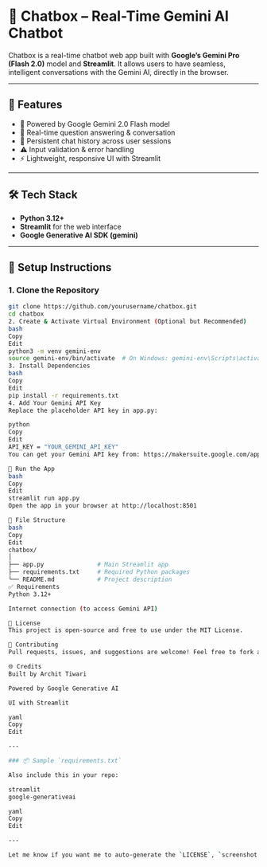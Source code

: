 # 🧠 Chatbox – Real-Time Gemini AI Chatbot

Chatbox is a real-time chatbot web app built with **Google’s Gemini Pro (Flash 2.0)** model and **Streamlit**. It allows users to have seamless, intelligent conversations with the Gemini AI, directly in the browser.

---

## 🚀 Features

- 🤖 Powered by Google Gemini 2.0 Flash model
- 💬 Real-time question answering & conversation
- 📜 Persistent chat history across user sessions
- ⚠️ Input validation & error handling
- ⚡ Lightweight, responsive UI with Streamlit

---

## 🛠️ Tech Stack

- **Python 3.12+**
- **Streamlit** for the web interface
- **Google Generative AI SDK (gemini)**

---


## 🔧 Setup Instructions

### 1. Clone the Repository

```bash
git clone https://github.com/yourusername/chatbox.git
cd chatbox
2. Create & Activate Virtual Environment (Optional but Recommended)
bash
Copy
Edit
python3 -m venv gemini-env
source gemini-env/bin/activate  # On Windows: gemini-env\Scripts\activate
3. Install Dependencies
bash
Copy
Edit
pip install -r requirements.txt
4. Add Your Gemini API Key
Replace the placeholder API key in app.py:

python
Copy
Edit
API_KEY = "YOUR_GEMINI_API_KEY"
You can get your Gemini API key from: https://makersuite.google.com/app/apikey

🧪 Run the App
bash
Copy
Edit
streamlit run app.py
Open the app in your browser at http://localhost:8501

📁 File Structure
bash
Copy
Edit
chatbox/
│
├── app.py               # Main Streamlit app
├── requirements.txt     # Required Python packages
└── README.md            # Project description
✅ Requirements
Python 3.12+

Internet connection (to access Gemini API)

📜 License
This project is open-source and free to use under the MIT License.

🤝 Contributing
Pull requests, issues, and suggestions are welcome! Feel free to fork and enhance Chatbox.

🌐 Credits
Built by Archit Tiwari

Powered by Google Generative AI

UI with Streamlit

yaml
Copy
Edit

---

### 📦 Sample `requirements.txt`

Also include this in your repo:

streamlit
google-generativeai

yaml
Copy
Edit

---

Let me know if you want me to auto-generate the `LICENSE`, `screenshot.png`, or help you deploy this to **Streamlit Cloud** or **Render** for free hosting.
